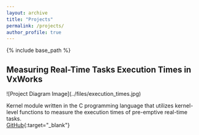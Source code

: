 ```yaml
---
layout: archive
title: "Projects"
permalink: /projects/
author_profile: true
---
```


{% include base_path %}

<h2> Measuring Real-Time Tasks Execution Times in VxWorks </h2>
![Project Diagram Image](../files/execution_times.jpg)

Kernel module written in the C programming language that utilizes kernel-level functions to measure the execution times of pre-emptive real-time tasks.<br/>
[GitHub](https://github.com/axel-ra/Real-Time-Execution-Times-using-VxWorks.git){:target="_blank"}
